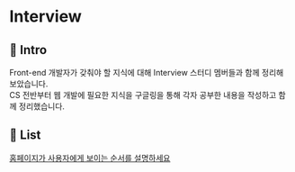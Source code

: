 # Interview

## 🚀 Intro

Front-end 개발자가 갖춰야 할 지식에 대해 Interview 스터디 멤버들과 함께 정리해 보았습니다. <br>
CS 전반부터 웹 개발에 필요한 지식을 구글링을 통해 각자 공부한 내용을 작성하고 함께 정리했습니다.

## 📝 List
  [홈페이지가 사용자에게 보이는 순서를 설명하세요](https://github.com/moeyg/Front-end-Knowledge/blob/c906379be9f9cf97b5a0e881574edd76336ded21/Note/Browser-Rendering.md)
